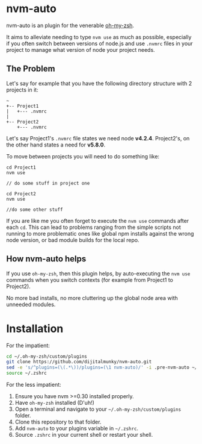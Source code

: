 # nvm-auto
nvm-auto is an plugin for the venerable [oh-my-zsh](http://ohmyz.sh/).

It aims to alleviate needing to type `nvm use` as much as possible, especially if you often switch between versions of node.js and use `.nvmrc` files in your project to manage what version of node your project needs.

## The Problem
Let's say for example that you have the following
directory structure with 2 projects in it:

```
~
+-- Project1
|   +--- .nvmrc
|
+-- Project2   
    +--- .nvmrc
```
Let's say Project1's `.nvmrc` file states we need node **v4.2.4**.  Project2's, on the other hand states a need for **v5.8.0**.

To move between projects you will need to do something like:
```
cd Project1
nvm use

// do some stuff in project one

cd Project2
nvm use

//do some other stuff

```

If you are like me you often forget to execute the `nvm use` commands after each `cd`.  This can lead to problems ranging from the simple scripts not running to more problematic ones like global npm installs against the wrong node version, or bad module builds for the local repo.

## How nvm-auto helps
If you use `oh-my-zsh`, then this plugin helps, by auto-executing the `nvm use` commands when you switch contexts (for example from Project1 to Project2).

No more bad installs, no more cluttering up the global node area with unneeded modules.

# Installation
For the impatient:
```zsh
cd ~/.oh-my-zsh/custom/plugins
git clone https://github.com/dijitalmunky/nvm-auto.git
sed -e 's/^plugins=(\(.*\))/plugins=(\1 nvm-auto)/' -i .pre-nvm-auto ~/.zshrc
source ~/.zshrc
```

For the less impatient:

 1. Ensure you have nvm >=0.30 installed properly.
 1. Have `oh-my-zsh` installed (D'uh!)
 1. Open a terminal and navigate to your `~/.oh-my-zsh/custom/plugins` folder.
 1. Clone this repository to that folder.
 1. Add `nvm-auto` to your plugins variable in `~/.zshrc`.
 1. Source `.zshrc` in your current shell or restart your shell.

